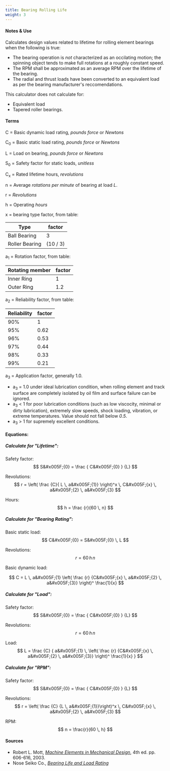```yaml
---
title: Bearing Rolling Life
weight: 3
---
```


#### Notes & Use


Calculates design values related to lifetime for rolling element bearings when the following is true:

* The bearing operation is *not* characterized as an occilating motion; the spinning object tends to make full rotations at a roughly constant speed.
* The RPM shall be approximated as an average RPM over the lifetime of the bearing.
*  The radial and thrust loads have been converted to an equivalent load as per the bearing manufacturer's reccomendations.

This calculator does not calculate for:

* Equivalent load
* Tapered roller bearings.


#### Terms

C = Basic dynamic load rating, *pounds force* or *Newtons*

C<sub>0</sub> = Basic static load rating, *pounds force* or *Newtons*

L = Load on bearing, *pounds force* or *Newtons*

S<sub>0</sub> = Safety factor for static loads, *unitless*

C<sub>x</sub> = Rated lifetime hours, *revolutions*

n = Average *rotations per minute* of bearing at load *L*.

r = *Revolutions*

h = Operating *hours*

x = bearing type factor, from table:

|Type|factor|
|------|------|
|Ball Bearing|3|
|Roller Bearing|(10 / 3)|

a<sub>1</sub> = Rotation factor, from table:

|Rotating member|factor|
|------|------|
|Inner Ring|1|
|Outer Ring|1.2|

a<sub>2</sub> = Reliability factor, from table:

|Reliability|factor|
|------|------|
|90%|1|
|95%|0.62|
|96%|0.53|
|97%|0.44|
|98%|0.33|
|99%|0.21|

a<sub>3</sub> = Application factor, generally 1.0.

* a<sub>3</sub> = 1.0 under ideal lubrication condition, when rolling element and track surface are completely isolated by oil film and surface failure can be ignored.
* a<sub>3</sub> &lt; 1 for poor lubrication conditions (such as low viscocity, minimal or dirty lubrication),  extremely slow speeds, shock loading, vibration, or extreme temperatures.  Value should not fall below *0.5*.
* a<sub>3</sub> &gt; 1 for supremely excellent conditions.

#### Equations:


##### Calculate for "Lifetime":

Safety factor:
$$ S&#x005F;{0} = \frac { C&#x005F;{0} } {L} $$

Revolutions:
$$ r = \left( \frac {C}{ L \, a&#x005F;{1}} \right)^x
    \, C&#x005F;{x} \, a&#x005F;{2} \, a&#x005F;{3}
$$

Hours:
$$ h = \frac {r}{60 \, n} $$


##### Calculate for "Bearing Rating":

Basic static load:
$$ C&#x005F;{0} = S&#x005F;{0} \, L $$

Revolutions:
$$ r = 60 \, h \, n $$

Basic dynamic load:

$$ C = L \, a&#x005F;{1} 
            \left(
                \frac
                    {r}
                    {C&#x005F;{x} \, a&#x005F;{2} \, a&#x005F;{3}}
            \right)^ \frac{1}{x}
$$

##### Calculate for "Load":

Safety factor:
$$ S&#x005F;{0} = \frac { C&#x005F;{0} } {L} $$

Revolutions:
$$ r = 60 \,h \, n $$

Load:
$$ L = \frac {C}
    { a&#x005F;{1} \,
        \left( \frac
            {r}
            {C&#x005F;{x} \, a&#x005F;{2} \, a&#x005F;{3}}
        \right)^ \frac{1}{x}
}
$$

##### Calculate for "RPM":

Safety factor:
$$ S&#x005F;{0} = \frac { C&#x005F;{0} } {L} $$

Revolutions:
$$ r = \left( \frac {C} {L \, a&#x005F;{1}}\right)^x \,
    C&#x005F;{x} \, a&#x005F;{2} \, a&#x005F;{3}
$$

RPM:
$$ n = \frac{r}{60 \, h} $$


#### Sources


* Robert L. Mott, *[Machine Elements in Mechanical Design](http://www.amazon.com/Machine-Elements-Mechanical-Design-Edition/dp/0130618853/ref=sr_1_1?ie=UTF8&qid=1388274723&sr=8-1&keywords=mechanical+elements+in+machine+design)*, 4th ed. pp. 606-616, 2003.
* Nose Seiko Co., *[Bearing Life and Load Rating](http://www.nose-seiko.co.jp/en/image/pdf/e01.pdf)*
